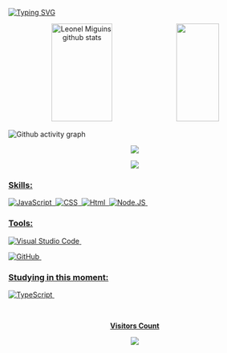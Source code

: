 [![Typing SVG](https://readme-typing-svg.herokuapp.com/?color=e94141&size=38&center=true&vCenter=true&width=1000&lines=Hello,+MY+NAME+is+LEONEL+MIGUINS;I'm+28+years+old;I'm+from+Brazil,+Zaire;I+study+Management+IT+at+IPAG;Be+Welcome!+:%29)](https://git.io/typing-svg)

<div align="center">  
  <img width="49%" height="195px" src="https://github-readme-stats.vercel.app/api?username=leonelmiguins&show_icons=true&count_private=true&hide_border=true&title_color=00bfbf&icon_color=00bfbf&text_color=c9d1d9&bg_color=0d1117" alt="Leonel Miguins github stats" /> 
  <img width="41%" height="195px" src="https://github-readme-stats.vercel.app/api/top-langs/?username=leonelmiguins&layout=compact&hide_border=true&title_color=00bfbf&text_color=00bfbf&bg_color=0d1117" />
</div>

![Github activity graph](https://github-readme-activity-graph.cyclic.app/graph?username=leonelmiguins&theme=gotham)


<p align="center">
  <img src="https://github-profile-trophy.vercel.app/?username=leonelmiguins&theme=dracula&row=2&no-bg=false&column=3&margin-w=15&margin-h=15" />
</p>

<div align="center">  
<a href="https://www.facebook.com/leomiguins/" target="_blank"><img src="https://img.shields.io/badge/-Facebook-%23E4405F?style=for-the-badge&logo=facebook&logoColor=white"</a>
</div>
  

### Skills:
![JavaScript](https://img.shields.io/badge/-JavaScript-0D1117?style=for-the-badge&logo=javascript&labelColor=0D1117&textColor=0D1117)&nbsp;
![CSS](https://img.shields.io/badge/-CSS-0D1117?style=for-the-badge&logo=CSS3&logoColor=1572B6&labelColor=0D1117)&nbsp;
![Html](https://img.shields.io/badge/-Html-0D1117?style=for-the-badge&logo=HTML5&logoColor=F25B14&labelColor=0D1117)&nbsp;
![Node.JS](https://img.shields.io/badge/-Node.JS-0D1117?style=for-the-badge&logo=node.js&labelColor=0D1117&textColor=0D1117)&nbsp;

### Tools:
![Visual Studio Code](https://img.shields.io/badge/-Visual%20Studio%20Code-0D1117?style=for-the-badge&logo=visual-studio-code&logoColor=007ACC&labelColor=0D1117)&nbsp;
<!-- ![Git](https://img.shields.io/badge/-Git-0D1117?style=for-the-badge&logo=git&labelColor=0D1117)&nbsp; -->
![GitHub](https://img.shields.io/badge/-GitHub-0D1117?style=for-the-badge&logo=github&labelColor=0D1117)&nbsp;

  
### Studying in this moment:
![TypeScript](https://img.shields.io/badge/-TypeScript-0D1117?style=for-the-badge&logo=TypeScript&labelColor=0D1117&textColor=0D1117)&nbsp;

<div align="center">
<br><p align="centre"><b>Visitors Count</b></p>  
<p align="center"><img align="center" src="https://profile-counter.glitch.me/{leonelmiguins}/count.svg" /></p> 
<br></div>

